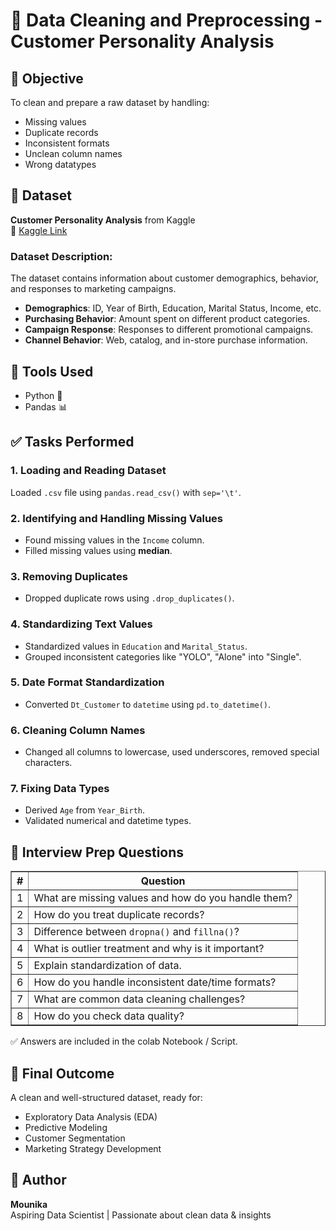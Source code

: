 <h1>🧹 Data Cleaning and Preprocessing - Customer Personality Analysis</h1>

<h2>📌 Objective</h2>
<p>To clean and prepare a raw dataset by handling:</p>
<ul>
  <li>Missing values</li>
  <li>Duplicate records</li>
  <li>Inconsistent formats</li>
  <li>Unclean column names</li>
  <li>Wrong datatypes</li>
</ul>

<h2>📁 Dataset</h2>
<p><strong>Customer Personality Analysis</strong> from Kaggle <br>
🔗 <a href="https://www.kaggle.com/datasets/imakash3011/customer-personality-analysis" target="_blank">Kaggle Link</a></p>

<h3>Dataset Description:</h3>
<p>The dataset contains information about customer demographics, behavior, and responses to marketing campaigns.</p>

<ul>
  <li><strong>Demographics</strong>: ID, Year of Birth, Education, Marital Status, Income, etc.</li>
  <li><strong>Purchasing Behavior</strong>: Amount spent on different product categories.</li>
  <li><strong>Campaign Response</strong>: Responses to different promotional campaigns.</li>
  <li><strong>Channel Behavior</strong>: Web, catalog, and in-store purchase information.</li>
</ul>

<h2>🧪 Tools Used</h2>
<ul>
  <li>Python 🐍</li>
  <li>Pandas 📊</li>
</ul>

<h2>✅ Tasks Performed</h2>

<h3>1. Loading and Reading Dataset</h3>
<p>Loaded <code>.csv</code> file using <code>pandas.read_csv()</code> with <code>sep='\t'</code>.</p>

<h3>2. Identifying and Handling Missing Values</h3>
<ul>
  <li>Found missing values in the <code>Income</code> column.</li>
  <li>Filled missing values using <strong>median</strong>.</li>
</ul>

<h3>3. Removing Duplicates</h3>
<ul>
  <li>Dropped duplicate rows using <code>.drop_duplicates()</code>.</li>
</ul>

<h3>4. Standardizing Text Values</h3>
<ul>
  <li>Standardized values in <code>Education</code> and <code>Marital_Status</code>.</li>
  <li>Grouped inconsistent categories like "YOLO", "Alone" into "Single".</li>
</ul>

<h3>5. Date Format Standardization</h3>
<ul>
  <li>Converted <code>Dt_Customer</code> to <code>datetime</code> using <code>pd.to_datetime()</code>.</li>
</ul>

<h3>6. Cleaning Column Names</h3>
<ul>
  <li>Changed all columns to lowercase, used underscores, removed special characters.</li>
</ul>

<h3>7. Fixing Data Types</h3>
<ul>
  <li>Derived <code>Age</code> from <code>Year_Birth</code>.</li>
  <li>Validated numerical and datetime types.</li>
</ul>

<h2>💬 Interview Prep Questions</h2>

<table border="1" cellpadding="6">
  <thead>
    <tr>
      <th>#</th>
      <th>Question</th>
    </tr>
  </thead>
  <tbody>
    <tr><td>1</td><td>What are missing values and how do you handle them?</td></tr>
    <tr><td>2</td><td>How do you treat duplicate records?</td></tr>
    <tr><td>3</td><td>Difference between <code>dropna()</code> and <code>fillna()</code>?</td></tr>
    <tr><td>4</td><td>What is outlier treatment and why is it important?</td></tr>
    <tr><td>5</td><td>Explain standardization of data.</td></tr>
    <tr><td>6</td><td>How do you handle inconsistent date/time formats?</td></tr>
    <tr><td>7</td><td>What are common data cleaning challenges?</td></tr>
    <tr><td>8</td><td>How do you check data quality?</td></tr>
  </tbody>
</table>

<p>✅ Answers are included in the colab Notebook / Script.</p>

<h2>📌 Final Outcome</h2>
<p>A clean and well-structured dataset, ready for:</p>
<ul>
  <li>Exploratory Data Analysis (EDA)</li>
  <li>Predictive Modeling</li>
  <li>Customer Segmentation</li>
  <li>Marketing Strategy Development</li>
</ul>

<h2>🔗 Author</h2>
<p><strong>Mounika</strong><br>
Aspiring Data Scientist | Passionate about clean data & insights</p>
